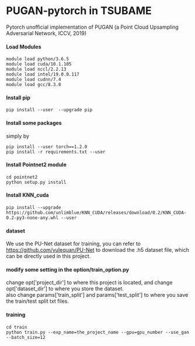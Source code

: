 # PUGAN-pytorch in TSUBAME
Pytorch unofficial implementation of PUGAN (a Point Cloud Upsampling Adversarial Network, ICCV, 2019)
#### Load Modules
```
module load python/3.6.5
module load cuda/10.1.105 
module load nccl/2.2.13
module load intel/19.0.0.117
module load cudnn/7.4
module load gcc/8.3.0
```
#### Install  pip
```
pip install --user  --upgrade pip
```

#### Install some packages
simply by 
```
pip install --user torch==1.2.0
pip install -r requirements.txt --user
```
#### Install Pointnet2 module
```
cd pointnet2
python setup.py install
```
#### Install KNN_cuda
```
pip install --upgrade https://github.com/unlimblue/KNN_CUDA/releases/download/0.2/KNN_CUDA-0.2-py3-none-any.whl --user
```
#### dataset
We use the PU-Net dataset for training, you can refer to https://github.com/yulequan/PU-Net to download the .h5 dataset file, which can be directly used in this project.
#### modify some setting in the option/train_option.py
change opt['project_dir'] to where this project is located, and change opt['dataset_dir'] to where you store the dataset.
<br/>
also change params['train_split'] and params['test_split'] to where you save the train/test split txt files.
#### training
```
cd train
python train.py --exp_name=the_project_name --gpu=gpu_number --use_gan --batch_size=12
```

